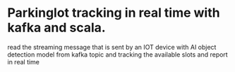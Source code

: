 # Parkinglot tracking in real time with kafka and scala.
read the streaming message that is sent by an IOT device with AI object detection model from kafka topic and tracking the available slots and report in real time
